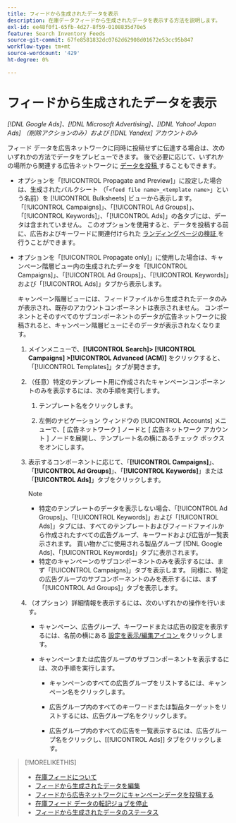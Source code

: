 ```yaml
---
title: フィードから生成されたデータを表示
description: 在庫データフィードから生成されたデータを表示する方法を説明します。
exl-id: ee48f0f1-65fb-4d27-8f59-0108835d70e5
feature: Search Inventory Feeds
source-git-commit: 67fe8581832dc0762d62908d01672e53cc95b847
workflow-type: tm+mt
source-wordcount: '429'
ht-degree: 0%

---
```


# フィードから生成されたデータを表示

*[!DNL Google Ads]、[!DNL Microsoft Advertising]、[!DNL Yahoo! Japan Ads] （削除アクションのみ）および [!DNL Yandex] アカウントのみ*

フィード データを広告ネットワークに同時に投稿せずに伝達する場合は、次のいずれかの方法でデータをプレビューできます。 後で必要に応じて、いずれかの場所から関連する広告ネットワークに [ データを投稿 ](propagated-data-post.md) することもできます。

* オプションを「[!UICONTROL Propagate and Preview]」に設定した場合は、生成されたバルクシート （「`<feed file name>_<template name>`」という名前）を [!UICONTROL Bulksheets] ビューから表示します。 「[!UICONTROL Campaigns]」、「[!UICONTROL Ad Groups]」、「[!UICONTROL Keywords]」、「[!UICONTROL Ads]」の各タブには、データは含まれていません。 このオプションを使用すると、データを投稿する前に、広告およびキーワードに関連付けられた [ ランディングページの検証 ](/help/search-social-commerce/campaign-management/bulksheets/bulksheet-validate-landing-pages.md) を行うことができます。

* オプションを「[!UICONTROL Propagate only]」に使用した場合は、キャンペーン階層ビュー内の生成されたデータを「[!UICONTROL Campaigns]」、「[!UICONTROL Ad Groups]」、「[!UICONTROL Keywords]」および「[!UICONTROL Ads]」タブから表示します。

  キャンペーン階層ビューには、フィードファイルから生成されたデータのみが表示され、既存のアカウントコンポーネントは表示されません。 コンポーネントとそのすべてのサブコンポーネントのデータが広告ネットワークに投稿されると、キャンペーン階層ビューにそのデータが表示されなくなります。

   1. メインメニューで、**[!UICONTROL Search]> [!UICONTROL Campaigns] >[!UICONTROL Advanced (ACM)]** をクリックすると、「[!UICONTROL Templates]」タブが開きます。

   1. （任意）特定のテンプレート用に作成されたキャンペーンコンポーネントのみを表示するには、次の手順を実行します。

      1. テンプレート名をクリックします。

      1. 左側のナビゲーション ウィンドウの [!UICONTROL Accounts] メニューで、[ 広告ネットワーク ] ノードと [ 広告ネットワーク アカウント ] ノードを展開し、テンプレート名の横にあるチェック ボックスをオンにします。

   1. 表示するコンポーネントに応じて、「**[!UICONTROL Campaigns]**」、「**[!UICONTROL Ad Groups]**」、「**[!UICONTROL Keywords]**」または「**[!UICONTROL Ads]**」タブをクリックします。

      >[!NOTE]
      >
      >* 特定のテンプレートのデータを表示しない場合、「[!UICONTROL Ad Groups]」、「[!UICONTROL Keywords]」および「[!UICONTROL Ads]」タブには、すべてのテンプレートおよびフィードファイルから作成されたすべての広告グループ、キーワードおよび広告が一覧表示されます。 買い物かごに使用される製品グループ [!DNL Google Ads]、「[!UICONTROL Keywords]」タブに表示されます。
      >* 特定のキャンペーンのサブコンポーネントのみを表示するには、まず「[!UICONTROL Campaigns]」タブを表示します。 同様に、特定の広告グループのサブコンポーネントのみを表示するには、まず「[!UICONTROL Ad Groups]」タブを表示します。

   1. （オプション）詳細情報を表示するには、次のいずれかの操作を行います。

      * キャンペーン、広告グループ、キーワードまたは広告の設定を表示するには、名前の横にある [ 設定を表示/編集アイコン ](/help/search-social-commerce/assets/settings.png "設定を表示/編集アイコン") をクリックします。

      * キャンペーンまたは広告グループのサブコンポーネントを表示するには、次の手順を実行します。

         * キャンペーンのすべての広告グループをリストするには、キャンペーン名をクリックします。

         * 広告グループ内のすべてのキーワードまたは製品ターゲットをリストするには、広告グループ名をクリックします。

         * 広告グループ内のすべての広告を一覧表示するには、広告グループ名をクリックし、[[!UICONTROL Ads]] タブをクリックします。

>[!MORELIKETHIS]
>
>* [ 在庫フィードについて ](inventory-feeds-about.md)
>* [ フィードから生成されたデータを編集 ](propagated-data-edit.md)
>* [ フィードから広告ネットワークにキャンペーンデータを投稿する ](propagated-data-post.md)
>* [ 在庫フィード データの転記ジョブを停止 ](stop-job.md)
>* [ フィードから生成されたデータのステータス ](propagated-data-status.md)
